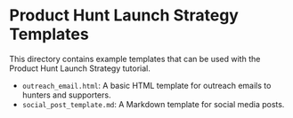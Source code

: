 # Product Hunt Launch Strategy Templates

This directory contains example templates that can be used with the Product Hunt Launch Strategy tutorial.

- `outreach_email.html`: A basic HTML template for outreach emails to hunters and supporters.
- `social_post_template.md`: A Markdown template for social media posts.
